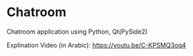 # Chatroom
Chatroom application using Python, Qt(PySide2)

Explination Video (in Arabic): https://youtu.be/C-KPSMQ3oq4

